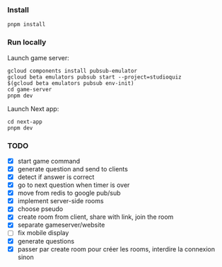 ### Install

```
pnpm install
```

### Run locally

Launch game server:
```
gcloud components install pubsub-emulator
gcloud beta emulators pubsub start --project=studioquiz
$(gcloud beta emulators pubsub env-init)
cd game-server
pnpm dev
```

Launch Next app:
```
cd next-app
pnpm dev
```

### TODO

- [x] start game command
- [x] generate question and send to clients
- [x] detect if answer is correct
- [x] go to next question when timer is over
- [x] move from redis to google pub/sub
- [x] implement server-side rooms
- [x] choose pseudo
- [x] create room from client, share with link, join the room
- [x] separate gameserver/website
- [ ] fix mobile display
- [x] generate questions
- [x] passer par create room pour créer les rooms, interdire la connexion sinon